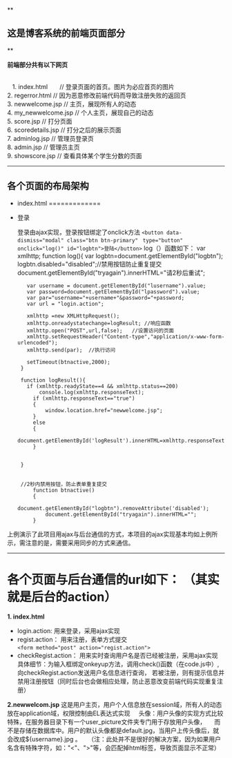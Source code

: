 **

  这是博客系统的前端页面部分
------------- 

**<br>

**前端部分共有以下网页**

 <br>
    1. index.html              //   登录页面的首页。图片为必应首页的图片 <br>
    2. regerror.html           //    因为恶意修改前端代码而导致注册失败的返回页<br>
    3. newwelcome.jsp          //   主页，展现所有人的动态<br>
    4. my_newwelcome.jsp      //   个人主页，展现自己的动态<br>
    5. score.jsp              //   打分页面<br>
    6. scoredetails.jsp       //   打分之后的展示页面<br>
    7. adminlog.jsp           //  管理员登录页 <br>
    8. admin.jsp               // 管理员主页 <br>
    9. showscore.jsp           // 查看具体某个学生分数的页面 <br>
    
    


----------
## 各个页面的布局架构 ##

 

 - index.html
=============
 - 登录

      登录由ajax实现，登录按钮绑定了onclick方法
    `<button data-dismiss="modal" class="btn btn-primary"`             ` type="button" onclick="log()" id="logbtn">登陆</button>`
    log（）函数如下：
        var xmlhttp;
    	function log(){
    		var logbtn=document.getElementById("logbtn");
    		logbtn.disabled="disabled";//禁用按钮防止重复提交
    		document.getElementById("tryagain").innerHTML="请2秒后重试";
    
    	  var username = document.getElementById("lusername").value;
    	  var password=document.getElementById("lpassword").value;
    	  var par="username="+username+"&password="+password;
    	  var url = "login.action";
    	 
    	  xmlhttp =new XMLHttpRequest(); 
    	  xmlhttp.onreadystatechange=logResult; //响应函数
    	  xmlhttp.open("POST",url,false);   //设置访问的页面
    	  xmlhttp.setRequestHeader("Content-type","application/x-www-form-urlencoded");
    	  xmlhttp.send(par);  //执行访问
    
    	  setTimeout(btnactive,2000);
    	}
    	 
    	function logResult(){
    	  if (xmlhttp.readyState==4 && xmlhttp.status==200)
    		  console.log(xmlhttp.responseText);
    		if (xmlhttp.responseText=="true") 
    		{
    			window.location.href="newwelcome.jsp";
    		}
    		else
    		{
    			document.getElementById('logResult').innerHTML=xmlhttp.responseText;
    		}
    	    
    	  
    	}
     

        //2秒内禁用按钮，防止表单重复提交
         	function btnactive()
         	{
         		document.getElementById("logbtn").removeAttribute('disabled');
         		document.getElementById("tryagain").innerHTML="";
         	}
    
    
 上例演示了此项目用ajax与后台通信的方式，本项目的ajax实现基本均如上例所示，需注意的是，需要采用同步的方式来通信。
    
    


----------

各个页面与后台通信的url如下： （其实就是后台的action）
===============================
**1. index.html**
    

 - login.action: 
    用来登录，采用ajax实现
 - regist.action：
    用来注册，表单方式提交<br>
 `<form method="post" action="regist.action">` <br>
 - checkRegist.action：
    用来实时查询用户名是否已经被注册，采用ajax实现
    具体细节：为输入框绑定onkeyup方法，调用check()函数（在code.js中）,向checkRegist.action发送用户名信息进行查询，
	若被注册，则有提示信息并禁用注册按钮（同时后台也会做相应处理，防止恶意改变前端代码实现重复注册）

**2.newwelcom.jsp**
     这是用户主页，用户个人信息放在session域，所有人的动态放在application域，权限控制由EL表达式实现
     头像：用户头像的实现方式比较特殊，在服务器目录下有一个user_picture文件夹专门用于存放用户头像，
     而不是存储在数据库中。用户的默认头像都是default.jpg，当用户上传头像后，就会改成${username}.jpg 。
    （注：此处并不是很好的解决方案，因为如果用户名含有特殊字符，如："<"、">"等，会匹配掉html标签，导致页面显示不正常）
